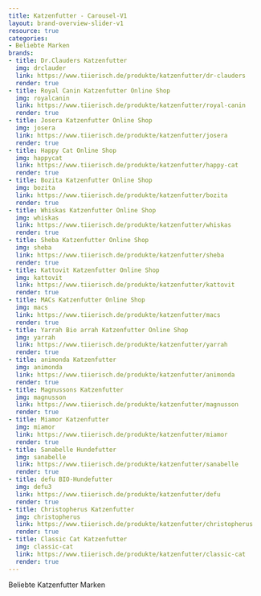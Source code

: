 ```yaml
---
title: Katzenfutter - Carousel-V1
layout: brand-overview-slider-v1
resource: true
categories:
- Beliebte Marken
brands:
- title: Dr.Clauders Katzenfutter
  img: drclauder
  link: https://www.tiierisch.de/produkte/katzenfutter/dr-clauders
  render: true
- title: Royal Canin Katzenfutter Online Shop
  img: royalcanin
  link: https://www.tiierisch.de/produkte/katzenfutter/royal-canin
  render: true
- title: Josera Katzenfutter Online Shop
  img: josera
  link: https://www.tiierisch.de/produkte/katzenfutter/josera
  render: true
- title: Happy Cat Online Shop
  img: happycat
  link: https://www.tiierisch.de/produkte/katzenfutter/happy-cat
  render: true
- title: Bozita Katzenfutter Online Shop
  img: bozita
  link: https://www.tiierisch.de/produkte/katzenfutter/bozita
  render: true
- title: Whiskas Katzenfutter Online Shop
  img: whiskas
  link: https://www.tiierisch.de/produkte/katzenfutter/whiskas
  render: true
- title: Sheba Katzenfutter Online Shop
  img: sheba
  link: https://www.tiierisch.de/produkte/katzenfutter/sheba
  render: true
- title: Kattovit Katzenfutter Online Shop
  img: kattovit
  link: https://www.tiierisch.de/produkte/katzenfutter/kattovit
  render: true
- title: MACs Katzenfutter Online Shop
  img: macs
  link: https://www.tiierisch.de/produkte/katzenfutter/macs
  render: true
- title: Yarrah Bio arrah Katzenfutter Online Shop
  img: yarrah
  link: https://www.tiierisch.de/produkte/katzenfutter/yarrah
  render: true
- title: animonda Katzenfutter
  img: animonda
  link: https://www.tiierisch.de/produkte/katzenfutter/animonda
  render: true
- title: Magnussons Katzenfutter
  img: magnusson
  link: https://www.tiierisch.de/produkte/katzenfutter/magnusson
  render: true
- title: Miamor Katzenfutter
  img: miamor
  link: https://www.tiierisch.de/produkte/katzenfutter/miamor
  render: true
- title: Sanabelle Hundefutter
  img: sanabelle
  link: https://www.tiierisch.de/produkte/katzenfutter/sanabelle
  render: true
- title: defu BIO-Hundefutter
  img: defu3
  link: https://www.tiierisch.de/produkte/katzenfutter/defu
  render: true
- title: Christopherus Katzenfutter
  img: christopherus
  link: https://www.tiierisch.de/produkte/katzenfutter/christopherus
  render: true
- title: Classic Cat Katzenfutter
  img: classic-cat
  link: https://www.tiierisch.de/produkte/katzenfutter/classic-cat
  render: true
---
```


Beliebte Katzenfutter Marken
